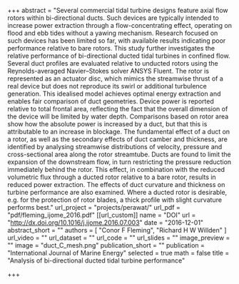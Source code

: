 +++
abstract = "Several commercial tidal turbine designs feature axial flow rotors within bi-directional ducts. Such devices are typically intended to increase power extraction through a flow-concentrating effect, operating on flood and ebb tides without a yawing mechanism. Research focused on such devices has been limited so far, with available results indicating poor performance relative to bare rotors. This study further investigates the relative performance of bi-directional ducted tidal turbines in confined flow.
Several duct profiles are evaluated relative to unducted rotors using the Reynolds-averaged Navier–Stokes solver ANSYS Fluent. The rotor is represented as an actuator disc, which mimics the streamwise thrust of a real device but does not reproduce its swirl or additional turbulence generation. This idealised model achieves optimal energy extraction and enables fair comparison of duct geometries. Device power is reported relative to total frontal area, reflecting the fact that the overall dimension of the device will be limited by water depth. Comparisons based on rotor area show how the absolute power is increased by a duct, but that this is attributable to an increase in blockage.
The fundamental effect of a duct on a rotor, as well as the secondary effects of duct camber and thickness, are identified by analysing streamwise distributions of velocity, pressure and cross-sectional area along the rotor streamtube. Ducts are found to limit the expansion of the downstream flow, in turn restricting the pressure reduction immediately behind the rotor. This effect, in combination with the reduced volumetric flux through a ducted rotor relative to a bare rotor, results in reduced power extraction.
The effects of duct curvature and thickness on turbine performance are also examined. Where a ducted rotor is desirable, e.g. for the protection of rotor blades, a thick profile with slight curvature performs best."
url_project = "projects/perawat/"
url_pdf = "pdf/fleming_ijome_2016.pdf"
[[url_custom]]
    name = "DOI"
    url = "http://dx.doi.org/10.1016/j.ijome.2016.07.003"
date = "2016-12-01"
abstract_short = ""
authors = [
  "Conor F Fleming",
  "Richard H W Willden"
]
url_video = ""
url_dataset = ""
url_code = ""
url_slides = ""
image_preview = ""
image = "duct_C_mesh.png"
publication_short = ""
publication = "International Journal of Marine Energy"
selected = true
math = false
title = "Analysis of bi-directional ducted tidal turbine performance"

+++

